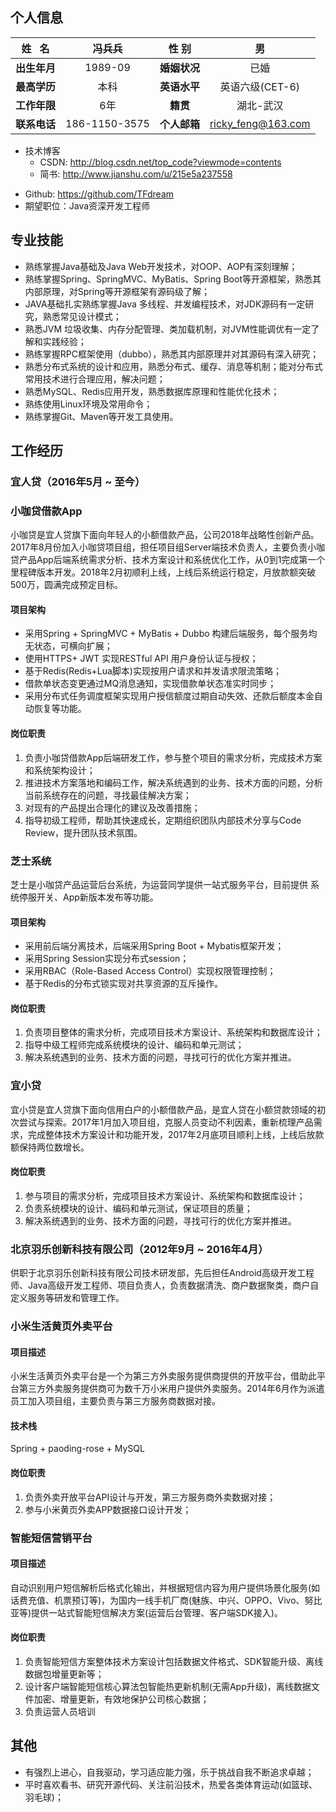 ## 个人信息
|姓   名 | 冯兵兵 | 性  别 | 男 |
| :----: | :----: | :----: | :----: |
| **出生年月** | 1989-09 | **婚姻状况** | 已婚 |
| **最高学历** | 本科 | **英语水平** | 英语六级(CET-6) |
| **工作年限** | 6年 | **籍贯** | 湖北-武汉 |
| **联系电话** | 186-1150-3575 | **个人邮箱** | ricky_feng@163.com |

- 技术博客
  - CSDN: http://blog.csdn.net/top_code?viewmode=contents
  - 简书: http://www.jianshu.com/u/215e5a237558
* Github: https://github.com/TFdream
* 期望职位：Java资深开发工程师

## 专业技能
* 熟练掌握Java基础及Java Web开发技术，对OOP、AOP有深刻理解；
* 熟练掌握Spring、SpringMVC、MyBatis、Spring Boot等开源框架，熟悉其内部原理，对Spring等开源框架有源码级了解；
* JAVA基础扎实熟练掌握Java 多线程、并发编程技术，对JDK源码有一定研究，熟悉常见设计模式；
* 熟悉JVM 垃圾收集、内存分配管理、类加载机制，对JVM性能调优有一定了解和实践经验；
* 熟练掌握RPC框架使用（dubbo），熟悉其内部原理并对其源码有深入研究；
* 熟悉分布式系统的设计和应用，熟悉分布式、缓存、消息等机制；能对分布式常用技术进行合理应用，解决问题；
* 熟悉MySQL、Redis应用开发，熟悉数据库原理和性能优化技术；
* 熟练使用Linux环境及常用命令；
* 熟练掌握Git、Maven等开发工具使用。

## 工作经历
### 宜人贷（2016年5月 ~ 至今）

### 小咖贷借款App
小咖贷是宜人贷旗下面向年轻人的小额借款产品，公司2018年战略性创新产品。2017年8月份加入小咖贷项目组，担任项目组Server端技术负责人，主要负责小咖贷产品App后端系统需求分析、技术方案设计和系统优化工作，从0到1完成第一个里程碑版本开发。2018年2月初顺利上线，上线后系统运行稳定，月放款额突破500万，圆满完成预定目标。
#### 项目架构
* 采用Spring + SpringMVC + MyBatis + Dubbo 构建后端服务，每个服务均无状态，可横向扩展；
* 使用HTTPS+ JWT 实现RESTful API 用户身份认证与授权；
* 基于Redis(Redis+Lua脚本)实现按用户请求和并发请求限流策略；
* 借款单状态变更通过MQ消息通知，实现借款单状态准实时同步；
* 采用分布式任务调度框架实现用户授信额度过期自动失效、还款后额度本金自动恢复等功能。

#### 岗位职责
1. 负责小咖贷借款App后端研发工作，参与整个项目的需求分析，完成技术方案和系统架构设计；
2. 推进技术方案落地和编码工作，解决系统遇到的业务、技术方面的问题，分析当前系统存在的问题，寻找最佳解决方案；
3. 对现有的产品提出合理化的建议及改善措施；
4. 指导初级工程师，帮助其快速成长，定期组织团队内部技术分享与Code Review，提升团队技术氛围。

### 芝士系统
芝士是小咖贷产品运营后台系统，为运营同学提供一站式服务平台，目前提供 系统停服开关、App新版本发布等功能。

#### 项目架构
* 采用前后端分离技术，后端采用Spring Boot + Mybatis框架开发；
* 采用Spring Session实现分布式session；
* 采用RBAC（Role-Based Access Control）实现权限管理控制；
* 基于Redis的分布式锁实现对共享资源的互斥操作。

#### 岗位职责
1. 负责项目整体的需求分析，完成项目技术方案设计、系统架构和数据库设计；
2. 指导中级工程师完成系统模块的设计、编码和单元测试；
3. 解决系统遇到的业务、技术方面的问题，寻找可行的优化方案并推进。

### 宜小贷
宜小贷是宜人贷旗下面向信用白户的小额借款产品，是宜人贷在小额贷款领域的初次尝试与探索。2017年1月加入项目组，克服人员变动不利因素，重新梳理产品需求，完成整体技术方案设计和功能开发，2017年2月底项目顺利上线，上线后放款额保持两位数增长。
#### 岗位职责
1. 参与项目的需求分析，完成项目技术方案设计、系统架构和数据库设计；
2. 负责系统模块的设计、编码和单元测试，保证项目的质量；
3. 解决系统遇到的业务、技术方面的问题，寻找可行的优化方案并推进。

### 北京羽乐创新科技有限公司（2012年9月 ~ 2016年4月）
供职于北京羽乐创新科技有限公司技术研发部，先后担任Android高级开发工程师、Java高级开发工程师、项目负责人，负责数据清洗、商户数据聚类，商户自定义服务等研发和管理工作。

### 小米生活黄页外卖平台
#### 项目描述
小米生活黄页外卖平台是一个为第三方外卖服务提供商提供的开放平台，借助此平台第三方外卖服务提供商可为数千万小米用户提供外卖服务。2014年6月作为派遣员工加入项目组，主要负责与第三方服务商数据对接。

#### 技术栈
Spring + paoding-rose + MySQL

#### 岗位职责
1. 负责外卖开放平台API设计与开发，第三方服务商外卖数据对接；
2. 参与小米黄页外卖APP数据接口设计开发；

### 智能短信营销平台
#### 项目描述
自动识别用户短信解析后格式化输出，并根据短信内容为用户提供场景化服务(如话费充值、机票预订等)，为国内一线手机厂商(魅族、中兴、OPPO、Vivo、努比亚等)提供一站式智能短信解决方案(运营后台管理、客户端SDK接入)。

#### 岗位职责
1. 负责智能短信方案整体技术方案设计包括数据文件格式、SDK智能升级、离线数据包增量更新等；
2. 设计客户端智能短信核心算法包智能热更新机制(无需App升级)，离线数据文件加密、增量更新，有效地保护公司核心数据；
3. 负责运营人员培训

## 其他
* 有强烈上进心，自我驱动，学习适应能力强，乐于挑战自我不断追求卓越；
* 平时喜欢看书、研究开源代码、关注前沿技术，热爱各类体育运动(如篮球、羽毛球)；
